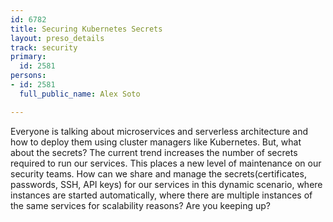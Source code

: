 ```yaml
---
id: 6782
title: Securing Kubernetes Secrets
layout: preso_details
track: security
primary:
  id: 2581
persons:
- id: 2581
  full_public_name: Alex Soto

---
```

Everyone is talking about microservices and serverless architecture and how to deploy them using cluster managers like Kubernetes. But, what about the secrets? The current trend increases the number of secrets required to run our services. This places a new level of maintenance on our security teams. How can we share and manage the secrets(certificates, passwords, SSH, API keys) for our services in this dynamic scenario, where instances are started automatically, where there are multiple instances of the same services for scalability reasons? Are you keeping up?
